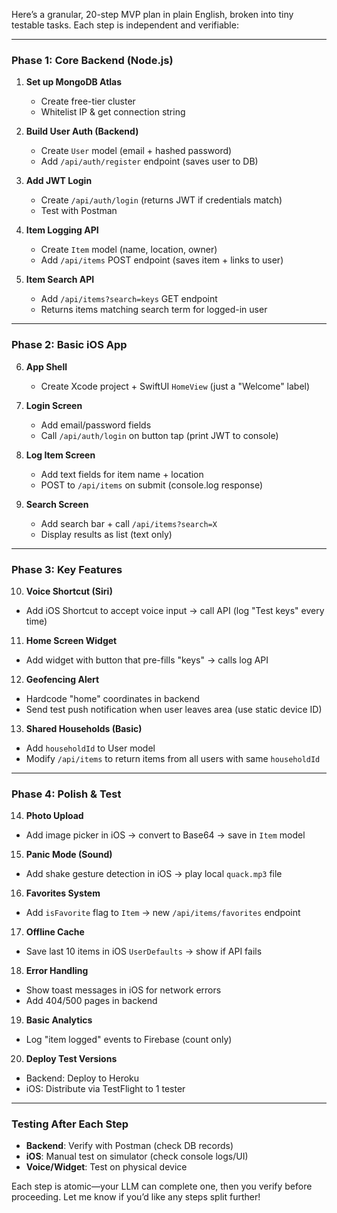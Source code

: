 Here’s a granular, 20-step MVP plan in plain English, broken into tiny testable tasks. Each step is independent and verifiable:

---

### **Phase 1: Core Backend (Node.js)**
1. **Set up MongoDB Atlas**  
   - Create free-tier cluster  
   - Whitelist IP & get connection string  

2. **Build User Auth (Backend)**  
   - Create `User` model (email + hashed password)  
   - Add `/api/auth/register` endpoint (saves user to DB)  

3. **Add JWT Login**  
   - Create `/api/auth/login` (returns JWT if credentials match)  
   - Test with Postman  

4. **Item Logging API**  
   - Create `Item` model (name, location, owner)  
   - Add `/api/items` POST endpoint (saves item + links to user)  

5. **Item Search API**  
   - Add `/api/items?search=keys` GET endpoint  
   - Returns items matching search term for logged-in user  

---

### **Phase 2: Basic iOS App**  
6. **App Shell**  
   - Create Xcode project + SwiftUI `HomeView` (just a "Welcome" label)  

7. **Login Screen**  
   - Add email/password fields  
   - Call `/api/auth/login` on button tap (print JWT to console)  

8. **Log Item Screen**  
   - Add text fields for item name + location  
   - POST to `/api/items` on submit (console.log response)  

9. **Search Screen**  
   - Add search bar + call `/api/items?search=X`  
   - Display results as list (text only)  

---

### **Phase 3: Key Features**  
10. **Voice Shortcut (Siri)**  
   - Add iOS Shortcut to accept voice input → call API (log "Test keys" every time)  

11. **Home Screen Widget**  
   - Add widget with button that pre-fills "keys" → calls log API  

12. **Geofencing Alert**  
   - Hardcode "home" coordinates in backend  
   - Send test push notification when user leaves area (use static device ID)  

13. **Shared Households (Basic)**  
   - Add `householdId` to User model  
   - Modify `/api/items` to return items from all users with same `householdId`  

---

### **Phase 4: Polish & Test**  
14. **Photo Upload**  
   - Add image picker in iOS → convert to Base64 → save in `Item` model  

15. **Panic Mode (Sound)**  
   - Add shake gesture detection in iOS → play local `quack.mp3` file  

16. **Favorites System**  
   - Add `isFavorite` flag to `Item` → new `/api/items/favorites` endpoint  

17. **Offline Cache**  
   - Save last 10 items in iOS `UserDefaults` → show if API fails  

18. **Error Handling**  
   - Show toast messages in iOS for network errors  
   - Add 404/500 pages in backend  

19. **Basic Analytics**  
   - Log "item logged" events to Firebase (count only)  

20. **Deploy Test Versions**  
   - Backend: Deploy to Heroku  
   - iOS: Distribute via TestFlight to 1 tester  

---

### **Testing After Each Step**  
- **Backend**: Verify with Postman (check DB records)  
- **iOS**: Manual test on simulator (check console logs/UI)  
- **Voice/Widget**: Test on physical device  

Each step is atomic—your LLM can complete one, then you verify before proceeding. Let me know if you’d like any steps split further!
